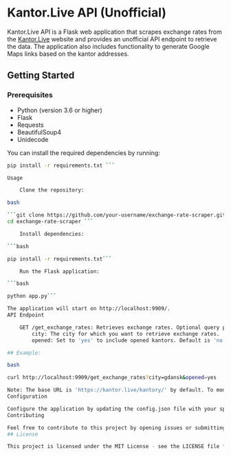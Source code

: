 # Kantor.Live API (Unofficial)

Kantor.Live API is a Flask web application that scrapes exchange rates from the [Kantor.Live](https://kantor.live) website and provides an unofficial API endpoint to retrieve the data. The application also includes functionality to generate Google Maps links based on the kantor addresses.

## Getting Started

### Prerequisites

- Python (version 3.6 or higher)
- Flask
- Requests
- BeautifulSoup4
- Unidecode

You can install the required dependencies by running:

```bash
pip install -r requirements.txt ```

Usage

    Clone the repository:

bash

```git clone https://github.com/your-username/exchange-rate-scraper.git
cd exchange-rate-scraper ```

    Install dependencies:

```bash

pip install -r requirements.txt```

    Run the Flask application:

```bash

python app.py```

The application will start on http://localhost:9909/.
API Endpoint

    GET /get_exchange_rates: Retrieves exchange rates. Optional query parameters:
        city: The city for which you want to retrieve exchange rates.
        opened: Set to 'yes' to include opened kantors. Default is 'no'.

## Example:

bash

curl http://localhost:9909/get_exchange_rates?city=gdansk&opened=yes

Note: The base URL is 'https://kantor.live/kantory/' by default. To modify the base URL or include the 'opened' parameter in the request, update the script accordingly.
Configuration

Configure the application by updating the config.json file with your specific settings.
Contributing

Feel free to contribute to this project by opening issues or submitting pull requests.
## License

This project is licensed under the MIT License - see the LICENSE file for details.
